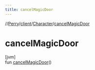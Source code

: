 ```yaml
---
title: cancelMagicDoor
---
```

//[Perry](../../../index.html)/[client](../index.html)/[Character](index.html)/[cancelMagicDoor](cancel-magic-door.html)



# cancelMagicDoor



[jvm]\
fun [cancelMagicDoor](cancel-magic-door.html)()




